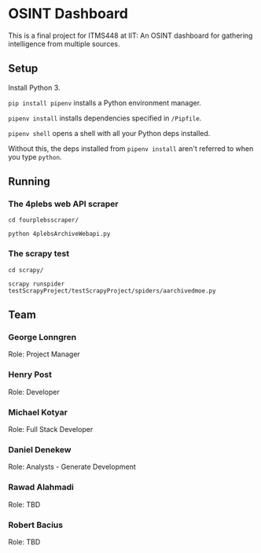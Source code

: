 # OSINT Dashboard

This is a final project for ITMS448 at IIT: An OSINT dashboard for gathering intelligence from multiple sources.

## Setup

Install Python 3.

`pip install pipenv` installs a Python environment manager.

`pipenv install` installs dependencies specified in `/Pipfile`.

`pipenv shell` opens a shell with all your Python deps installed.

Without this, the deps installed from `pipenv install` aren't referred to when you type `python`.

## Running

### The 4plebs web API scraper 

`cd fourplebsscraper/`

`python 4plebsArchiveWebapi.py`

### The scrapy test

`cd scrapy/`

`scrapy runspider testScrapyProject/testScrapyProject/spiders/aarchivedmoe.py`

## Team

### George Lonngren
Role: Project Manager

### Henry Post
Role: Developer

### Michael Kotyar	
Role: Full Stack Developer

### Daniel Denekew
Role: Analysts - Generate Development

### Rawad Alahmadi
Role: TBD

### Robert Bacius
Role: TBD
